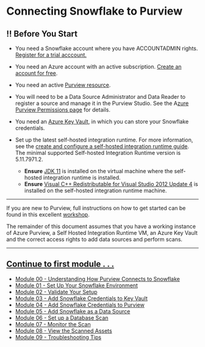 # Connecting Snowflake to Purview

## ‼️ Before You Start

- You need a Snowflake account where you have ACCOUNTADMIN rights. [Register for a trial acccount.](https://signup.snowflake.com/)

- You need an Azure account with an active subscription. [Create an account for free](https://azure.microsoft.com/free/?WT.mc_id=A261C142F).

- You need an active [Purview resource](https://docs.microsoft.com/en-us/azure/purview/create-catalog-portal).
- You will need to be a Data Source Administrator and Data Reader to register a source and manage it in the Purview Studio. See the A[zure Purview Permissions page](https://docs.microsoft.com/en-us/azure/purview/catalog-permissions) for details.
- You need an [Azure Key Vault](https://docs.microsoft.com/en-us/azure/key-vault/general/basic-concepts), in which you can store your Snowflake credentials.
- Set up the latest self-hosted integration runtime. For more information, see the [create and configure a self-hosted integration runtime guide](https://docs.microsoft.com/en-us/azure/purview/manage-integration-runtimes). The minimal supported Self-hosted Integration Runtime version is 5.11.7971.2.
  -  **Ensure** [JDK 11](https://www.oracle.com/java/technologies/javase/jdk11-archive-downloads.html) is installed on the virtual machine where the self-hosted integration runtime is installed.<br> 
  - **Ensure** [Visual C++ Redistributable for Visual Studio 2012 Update 4](https://www.microsoft.com/download/details.aspx?id=30679) is installed on the self-hosted integration runtime machine.<br> 


*****

If you are new to Purview, full instructions on how to get started can be found in this excellent [workshop](https://github.com/tayganr/purviewlab).

The remainder of this document assumes that you have a working instance of Azure Purview, a Self Hosted Integration Runtime VM, an Azure Key Vault and the correct access rights to add data sources and perform scans. 
***

## [Continue to first module . . .](/modules/module00.md)

- [Module 00 - Understanding How Purview Connects to Snowflake](https://github.com/christinaleo-snowflake/snowflake_purview/blob/main/modules/module00.md#understanding-how-purview-connects-to-snowflake)
- [Module 01 - Set Up Your Snowflake Environment](https://github.com/christinaleo-snowflake/snowflake_purview/blob/main/modules/module01.md#set-up-your-snowflake-environment)
- [Module 02 - Validate Your Setup](https://github.com/christinaleo-snowflake/snowflake_purview/blob/main/modules/module02.md#validate-your-setup)
- [Module 03 - Add Snowflake Credentials to Key Vault](https://github.com/christinaleo-snowflake/snowflake_purview/blob/main/modules/module03.md#add-snowflake-credentials-to-azure-key-vault)
- [Module 04 - Add Snowflake Credentials to Purview](https://github.com/christinaleo-snowflake/snowflake_purview/blob/main/modules/module04.md#add-the-snowflake-credentials-to-purview)
- [Module 05 - Add Snowflake as a Data Source](https://github.com/christinaleo-snowflake/snowflake_purview/blob/main/modules/module05.md#add-snowflake-as-a-data-source)
- [Module 06 - Set up a Database Scan](https://github.com/christinaleo-snowflake/snowflake_purview/blob/main/modules/module06.md#set-up-a-database-scan)
- [Module 07 - Monitor the Scan](https://github.com/christinaleo-snowflake/snowflake_purview/blob/main/modules/module07.md#monitor-the-scan)
- [Module 08 - View the Scanned Assets](https://github.com/christinaleo-snowflake/snowflake_purview/blob/main/modules/module08.md#view-the-scanned-assets)
- [Module 09 - Troubleshooting Tips](https://github.com/christinaleo-snowflake/snowflake_purview/blob/main/modules/module09.md#troubleshooting-tips)


